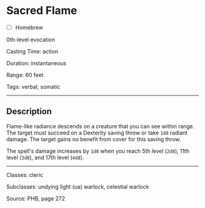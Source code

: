 # Sacred Flame

- [ ] Homebrew

0th-level evocation

Casting Time: action

Duration: instantaneous

Range: 60 feet

Tags: verbal, somatic

---

## Description
Flame-like radiance descends on a creature that you can see within range. The target must succeed on a Dexterity saving throw or take `1d8` radiant damage. The target gains no benefit from cover for this saving throw.

The spell's damage increases by `1d8` when you reach 5th level (`2d8`), 11th level (`3d8`), and 17th level (`4d8`).

---

Classes: cleric

Subclasses: undying light (ua) warlock, celestial warlock

Source: PHB, page 272
